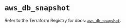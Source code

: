 # `aws_db_snapshot`

Refer to the Terraform Registry for docs: [`aws_db_snapshot`](https://registry.terraform.io/providers/hashicorp/aws/6.12.0/docs/resources/db_snapshot).
